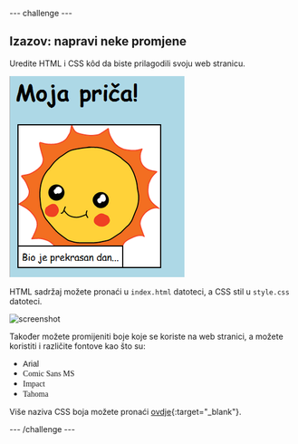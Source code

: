 --- challenge ---

## Izazov: napravi neke promjene

Uredite HTML i CSS kôd da biste prilagodili svoju web stranicu.

![screenshot](images/story-changes.png)

HTML sadržaj možete pronaći u `index.html` datoteci, a CSS stil u `style.css` datoteci.

![screenshot](images/story-files.png)

Također možete promijeniti boje koje se koriste na web stranici, a možete koristiti i različite fontove kao što su:

+ <span style="font-family: Arial;">Arial</span>
+ <span style="font-family: Comic Sans MS;">Comic Sans MS</span>
+ <span style="font-family: Impact;">Impact</span>
+ <span style="font-family: Tahoma;">Tahoma</span>

Više naziva CSS boja možete pronaći [ovdje](http://jumpto.cc/colours){:target="_blank"}.

--- /challenge ---